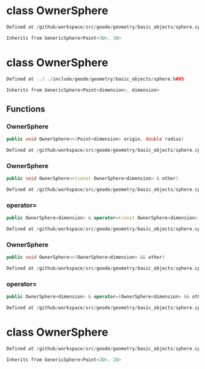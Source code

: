 # class OwnerSphere

```cpp
Defined at /github/workspace/src/geode/geometry/basic_objects/sphere.cpp#167
```

```cpp
Inherits from GenericSphere<Point<3U>, 3U>
```



# class OwnerSphere

```cpp
Defined at ../../include/geode/geometry/basic_objects/sphere.h#65
```

```cpp
Inherits from GenericSphere<Point<dimension>, dimension>
```



## Functions

### OwnerSphere

```cpp
public void OwnerSphere<>(Point<dimension> origin, double radius)
```

```cpp
Defined at /github/workspace/src/geode/geometry/basic_objects/sphere.cpp#95
```

### OwnerSphere

```cpp
public void OwnerSphere<>(const OwnerSphere<dimension> & other)
```

```cpp
Defined at /github/workspace/src/geode/geometry/basic_objects/sphere.cpp#101
```

### operator=

```cpp
public OwnerSphere<dimension> & operator=(const OwnerSphere<dimension> & other)
```

```cpp
Defined at /github/workspace/src/geode/geometry/basic_objects/sphere.cpp#107
```

### OwnerSphere

```cpp
public void OwnerSphere<>(OwnerSphere<dimension> && other)
```

```cpp
Defined at /github/workspace/src/geode/geometry/basic_objects/sphere.cpp#114
```

### operator=

```cpp
public OwnerSphere<dimension> & operator=(OwnerSphere<dimension> && other)
```

```cpp
Defined at /github/workspace/src/geode/geometry/basic_objects/sphere.cpp#119
```



# class OwnerSphere

```cpp
Defined at /github/workspace/src/geode/geometry/basic_objects/sphere.cpp#166
```

```cpp
Inherits from GenericSphere<Point<2U>, 2U>
```



